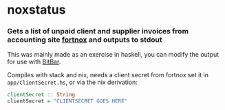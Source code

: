 # noxstatus
### Gets a list of unpaid client and supplier invoices from accounting site [fortnox](http://fortnox.se) and outputs to stdout

This was mainly made as an exercise in haskell, you can modify the output for use with [BitBar](https://github.com/matryer/bitbar).

Compiles with stack and nix, needs a client secret from fortnox set it in
`app/ClientSecret.hs`, or via the nix derivation:

``` haskell
clientSecret :: String
clientSecret = "CLIENTSECRET GOES HERE"
```

